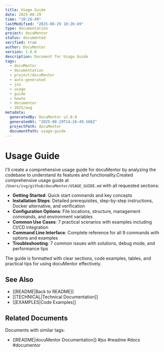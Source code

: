 ```yaml
---
title: Usage Guide
date: 2025-08-29
time: "10:26:49"
lastModified: "2025-08-29 10:26:49"
type: documentation
project: docuMentor
status: documented
verified: true
author: DocuMentor
version: 1.0.0
description: Document for Usage Guide
tags:
  - docuMentor
  - documentation
  - project/docuMentor
  - auto-generated
  - jsx
  - usage
  - guide
  - howto
  - documentor
  - 2025/aug
metadata:
  generatedBy: DocuMentor v2.0.0
  generatedAt: "2025-08-29T14:26:49.568Z"
  projectPath: docuMentor
  documentPath: usage-guide
---
```


# Usage Guide

I'll create a comprehensive usage guide for docuMentor by analyzing the codebase to understand its features and functionality.Created comprehensive usage guide at `/Users/ivg/github/docuMentor/USAGE_GUIDE.md` with all requested sections:

- **Getting Started**: Quick start commands and key concepts
- **Installation Steps**: Detailed prerequisites, step-by-step instructions, Docker alternative, and verification
- **Configuration Options**: File locations, structure, management commands, and environment variables
- **Common Use Cases**: 7 practical scenarios with examples including CI/CD integration
- **Command Line Interface**: Complete reference for all 9 commands with options and examples
- **Troubleshooting**: 7 common issues with solutions, debug mode, and performance tips

The guide is formatted with clear sections, code examples, tables, and practical tips for using docuMentor effectively.

## See Also

- [[README|Back to README]]
- [[TECHNICAL|Technical Documentation]]
- [[EXAMPLES|Code Examples]]


## Related Documents

Documents with similar tags:

- [[README|docuMentor Documentation]] #jsx #readme #docs #documentor


